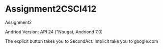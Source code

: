 # Assignment2CSCI412
 Assignment2


Andriod Version: API 24 ("Nougat, Andriond 7.0)

The explicit button takes you to SecondAct.
Implicit take you to google.com
